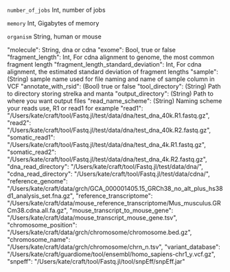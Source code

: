 `number_of_jobs`
Int, number of jobs

`memory`
Int, Gigabytes of memory

`organism`
String, human or mouse

"molecule": String, dna or cdna
"exome": Bool, true or false
"fragment_length": Int, For cdna alignment to genome, the most common fragment length
"fragment_length_standard_deviation": Int, For cdna alignment, the estimated standard deviation of fragment lengths
"sample": (String) sample name used for file naming and name of sample column in VCF
"annotate_with_rsid": (Bool) true or false
"tool_directory": (String) Path to directory storing strelka and manta
"output_directory": (String) Path to where you want output files
"read_name_scheme": (String) Naming scheme your reads use, R1 or read1 for example
"read1": "/Users/kate/craft/tool/Fastq.jl/test/data/dna/test_dna_40k.R1.fastq.gz",
"read2": "/Users/kate/craft/tool/Fastq.jl/test/data/dna/test_dna_40k.R2.fastq.gz",
"somatic_read1": "/Users/kate/craft/tool/Fastq.jl/test/data/dna/test_dna_4k.R1.fastq.gz",
"somatic_read2": "/Users/kate/craft/tool/Fastq.jl/test/data/dna/test_dna_4k.R2.fastq.gz",
"dna_read_directory": "/Users/kate/craft/tool/Fastq.jl/test/data/dna/",
"cdna_read_directory": "/Users/kate/craft/tool/Fastq.jl/test/data/cdna/",
"reference_genome": "/Users/kate/craft/data/grch/GCA_000001405.15_GRCh38_no_alt_plus_hs38d1_analysis_set.fna.gz",
"reference_transcriptome": "/Users/kate/craft/data/mouse_reference_transcriptome/Mus_musculus.GRCm38.cdna.all.fa.gz",
"mouse_transcript_to_mouse_gene": "/Users/kate/craft/data/mouse_transcript_mouse_gene.tsv",
"chromosome_position": "/Users/kate/craft/data/grch/chromosome/chromosome.bed.gz",
"chromosome_name": "/Users/kate/craft/data/grch/chromosome/chrn_n.tsv",
"variant_database": "/Users/kate/craft/guardiome/tool/ensembl/homo_sapiens-chr1_y.vcf.gz",
"snpeff": "/Users/kate/craft/tool/Fastq.jl/tool/snpEff/snpEff.jar"
